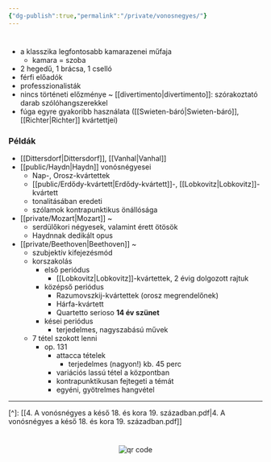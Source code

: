 ```yaml
---
{"dg-publish":true,"permalink":"/private/vonosnegyes/"}
---
```


#

- a klasszika legfontosabb kamarazenei műfaja
	- kamara = szoba
- 2 hegedű, 1 brácsa, 1 cselló
- férfi előadók
- professzionalisták
- nincs történeti előzménye
	~ [[divertimento\|divertimento]]: szórakoztató darab szólóhangszerekkel
- fúga egyre gyakoribb használata ([[Swieten-báró\|Swieten-báró]], [[Richter\|Richter]] kvártettjei)

### Példák

- [[Dittersdorf\|Dittersdorf]], [[Vanhal\|Vanhal]]
- [[public/Haydn\|Haydn]] vonósnégyesei
	- Nap-, Orosz-kvártettek
	- [[public/Erdődy-kvártett\|Erdődy-kvártett]]-, [[Lobkovitz\|Lobkovitz]]-kvártett
	- tonalitásában eredeti
	- szólamok kontrapunktikus önállósága
- [[private/Mozart\|Mozart]] ~
	- serdülőkori négyesek, valamint érett ötösök
	- Haydnnak dedikált opus
- [[private/Beethoven\|Beethoven]] ~
	- szubjektív kifejezésmód
	- korszakolás
		- első periódus
			- [[Lobkovitz\|Lobkovitz]]-kvártettek, 2 évig dolgozott rajtuk
		- középső periódus
			- Razumovszkij-kvártettek (orosz megrendelőnek)
			- Hárfa-kvártett
			- Quartetto serioso
		**14 év szünet**
		- kései periódus
			- terjedelmes, nagyszabású művek
	- 7 tétel szokott lenni
		- op. 131
			- attacca tételek
				- terjedelmes (nagyon!) kb. 45 perc
			- variációs lassú tétel a központban
			- kontrapunktikusan fejtegeti a témát
			- egyéni, gyötrelmes hangvétel

---
[^]: [[4. A vonósnégyes a késő 18. és kora 19. században.pdf\|4. A vonósnégyes a késő 18. és kora 19. században.pdf]]



#
<p style="text-align: center;"><img src="https://chart.googleapis.com/chart?cht=qr&chl=https://notes.andrasdenes.com/vonosnegyes&chs=180x180&choe=UTF-8&chld=L|2" alt="qr code"></p>

